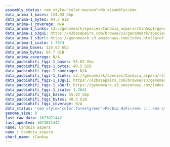 ```yaml
---
assembly_status: <em style="color:maroon">No assembly</em>
data_arima-1_bases: 124.93 Gbp
data_arima-1_bytes: 64.7 GiB
data_arima-1_coverage: N/A
data_arima-1_links: s3://genomeark/species/Candoia_aspera/rCanAsp1/genomic_data/arima/<br>
data_arima-1_s3gui: https://42basepairs.com/browse/s3/genomeark/species/Candoia_aspera/rCanAsp1/genomic_data/arima/
data_arima-1_s3url: https://genomeark.s3.amazonaws.com/index.html?prefix=species/Candoia_aspera/rCanAsp1/genomic_data/arima/
data_arima-1_scale: 1.7974
data_arima_bases: 124.93 Gbp
data_arima_bytes: 64.7 GiB
data_arima_coverage: N/A
data_pacbiohifi_fqgz-1_bases: 55.02 Gbp
data_pacbiohifi_fqgz-1_bytes: 40.5 GiB
data_pacbiohifi_fqgz-1_coverage: N/A
data_pacbiohifi_fqgz-1_links: s3://genomeark/species/Candoia_aspera/rCanAsp1/genomic_data/pacbio_hifi/<br>
data_pacbiohifi_fqgz-1_s3gui: https://42basepairs.com/browse/s3/genomeark/species/Candoia_aspera/rCanAsp1/genomic_data/pacbio_hifi/
data_pacbiohifi_fqgz-1_s3url: https://genomeark.s3.amazonaws.com/index.html?prefix=species/Candoia_aspera/rCanAsp1/genomic_data/pacbio_hifi/
data_pacbiohifi_fqgz-1_scale: 1.2641
data_pacbiohifi_fqgz_bases: 55.02 Gbp
data_pacbiohifi_fqgz_bytes: 40.5 GiB
data_pacbiohifi_fqgz_coverage: N/A
data_status: '<em style="color:forestgreen">PacBio HiFi</em> ::: <em style="color:forestgreen">Arima</em>'
genome_size: 0
last_raw_data: 1673021442
last_updated: 1673021442
name: Candoia aspera
name_: Candoia_aspera
short_name: rCanAsp
---
```

